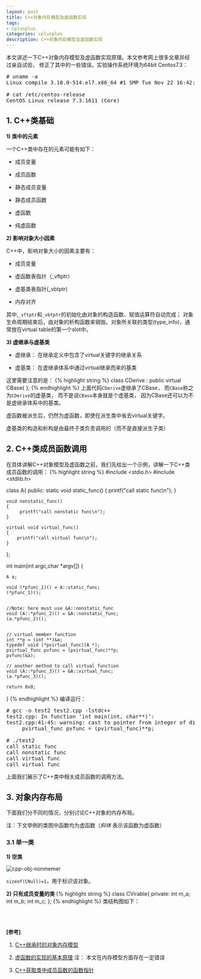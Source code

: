 ```yaml
---
layout: post
title: C++对象内存模型及虚函数实现
tags:
- cplusplus
categories: cplusplus
description: C++对象内存模型及虚函数实现
---
```


本文讲述一下C++对象内存模型及虚函数实现原理。本文参考网上很多文章并经过亲自试验， 修正了其中的一些错误。实验操作系统环境为64bit Centos7.3：

<!-- more -->
<pre>
# uname -a
Linux compile 3.10.0-514.el7.x86_64 #1 SMP Tue Nov 22 16:42:41 UTC 2016 x86_64 x86_64 x86_64 GNU/Linux

# cat /etc/centos-release
CentOS Linux release 7.3.1611 (Core) 
</pre>



## 1. C++类基础

**1) 类中的元素**


一个C++类中存在的元素可能有如下：

* 成员变量

* 成员函数

* 静态成员变量

* 静态成员函数

* 虚函数

* 纯虚函数


**2) 影响对象大小因素**

C++中，影响对象大小的因素主要有：

* 成员变量

* 虚函数表指针（_vftptr）

* 虚基类表指针(_vbtptr)

* 内存对齐

其中,```_vftptr```和```_vbtptr```的初始化由对象的构造函数、赋值运算符自动完成； 对象生命周期结束后，由对象的析构函数来销毁。对象所关联的类型(type_info)，通常放在virtual table的第一个slot中。

**3) 虚继承与虚基类**

* 虚继承： 在继承定义中包含了virtual关键字的继承关系

* 虚基类： 在虚继承体系中通过virtual继承而来的基类

这里需要注意的是：
{% highlight string %}
class CDerive : public virtual CBase{
};
{% endhighlight %}
上面代码```CDerive```虚继承了CBase， 而```CBase```称之为```CDerive```的虚基类， 而不是说```CBase```本身就是个虚基类， 因为CBase还可以为不是虚继承体系中的基类。

虚函数被派生后，仍然为虚函数，即使在派生类中省去virtual关键字。

虚基类的构造和析构是由最终子类负责调用的（而不是直接派生子类）


 

## 2. C++类成员函数调用

在具体讲解C++对象模型及虚函数之前，我们先给出一个示例，讲解一下C++类成员函数的调用：
{% highlight string %}
#include <stdio.h>
#include <stdlib.h>


class A{
public:
    static void static_func()
    {
         printf("call static func\n");
    }

    void nonstatic_func()
    {
         printf("call nonstatic func\n");
    }

    virtual void virtual_func()
    {
        printf("call virtual func\n");
    }
};


int main(int argc,char *argv[])
{

    A a;

    void (*pfunc_1)() = A::static_func;
    (*pfunc_1)();


    //Note: here must use &A::nonstatic_func
    void (A::*pfunc_2)() = &A::nonstatic_func;
    (a.*pfunc_2)();


    // virtual member function
    int **p = (int **)&a;
    typedef void (*pvirtual_func)(A *);
    pvirtual_func pvfunc = (pvirtual_func)**p;
    pvfunc(&a);

    // another method to call virtual function
    void (A::*pfunc_3)() = &A::virtual_func;
    (a.*pfunc_3)();

    return 0x0;
}
{% endhighlight %}
编译运行：
<pre>
# gcc -o test2 test2.cpp -lstdc++ 
test2.cpp: In function ‘int main(int, char**)’:
test2.cpp:41:45: warning: cast to pointer from integer of different size [-Wint-to-pointer-cast]
     pvirtual_func pvfunc = (pvirtual_func)**p;

# ./test2
call static func
call nonstatic func
call virtual func
call virtual func
</pre>

上面我们展示了C++类中相关成员函数的调用方法。

## 3. 对象内存布局
下面我们分不同的情况，分别讨论C++对象的内存布局。

注：下文举例的类图中函数均为虚函数（*斜体* 表示该函数为虚函数）

### 3.1 单一类

**1) 空类**

![cpp-obj-nonmemer](https://ivanzz1001.github.io/records/assets/img/cplusplus/cpp_object_nonmember.jpg)

```sizeof(CNull)=1```，用于标识该对象。

**2) 只有成员变量的类**
{% highlight string %}
class CVirable{
private:
   int m_a;
   int m_b;
   int m_c;
};
{% endhighlight %}
类结构图如下：








<br />
<br />

**[参考]**

1. [C++继承时的对象内存模型](https://www.cnblogs.com/haoyul/p/7287719.html)

2. [虚函数的实现的基本原理](https://www.cnblogs.com/malecrab/p/5572730.html) 注： 本文在内存模型方面存在一定错误

3. [C++获取类中成员函数的函数指针](https://blog.csdn.net/tingzhushaohua/article/details/76512298)

<br />
<br />
<br />





